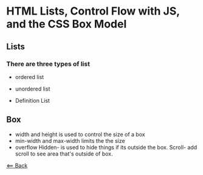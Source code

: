 # HTML Lists, Control Flow with JS, and the CSS Box Model

## Lists

### There are three types of list

- ordered list
<!--<ol>
<li></li>
</ol>-->

- unordered list
<!--<ol>
<li></li>
</ol>-->

- Definition List
<!--<dl>
<dt>
<dd></dd>
</dt>
</dl>-->

## Box

- width and height is used to control the size of a box
- min-width and max-width limits the the size
- overflow
  Hidden- is used to hide things if its outside the box.
  Scroll- add scroll to see area that's outside of box.

[<== Back](README.md)

